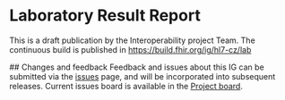 # Laboratory Result Report

This is a draft publication by the Interoperability project Team. The continuous build is published in https://build.fhir.org/ig/hl7-cz/lab

## Changes and feedback
Feedback and issues about this IG can be submitted via the [issues](issues) page, and will be incorporated into subsequent releases. Current issues board is available in the [Project board](https://github.com/orgs/HL7-cz/projects/2).
